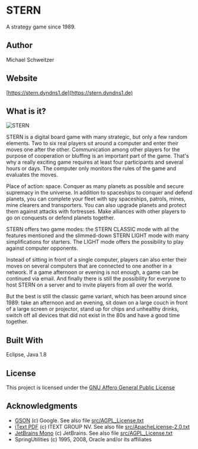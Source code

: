 # STERN

A strategy game since 1989.

## Author

Michael Schweitzer

## Website

[https://stern.dyndns1.de](https://stern.dyndns1.de)

## What is it?

![STERN](https://stern.dyndns1.de/img/stern.png)

STERN is a digital board game with many strategic, but only a few random elements. Two to six real players sit around a computer and enter their moves one after the other. Communication among other players for the purpose of cooperation or bluffing is an important part of the game. That's why a really exciting game requires at least four participants and several hours or days. The computer only monitors the rules of the game and evaluates the moves.

Place of action: space. Conquer as many planets as possible and secure supremacy in the universe. In addition to spaceships to conquer and defend planets, you can complete your fleet with spy spaceships, patrols, mines, mine clearers and transporters. You can also upgrade planets and protect them against attacks with fortresses. Make alliances with other players to go on conquests or defend planets together.

STERN offers two game modes: the STERN CLASSIC mode with all the features mentioned and the slimmed-down STERN LIGHT mode with many simplifications for starters. The LIGHT mode offers the possibility to play against computer opponents.

Instead of sitting in front of a single computer, players can also enter their moves on several computers that are connected to one another in a network. If a game afternoon or evening is not enough, a game can be continued via email. And finally there is still the possibility for everyone to host STERN on a server and to invite players from all over the world.

But the best is still the classic game variant, which has been around since 1989: take an afternoon and an evening, sit down on a large couch in front of a large screen or projector, stand up for chips and unhealthy drinks, switch off all devices that did not exist in the 80s and have a good time together.

## Built With

Eclipse, Java 1.8

## License

This project is licensed under the [GNU Affero General Public License](http://www.gnu.org/licenses/agpl-3.0.de.html)

## Acknowledgments

* [GSON](https://github.com/google/gson/blob/master/LICENSE) (c) Google. See also file [src/AGPL_License.txt](src/AGPL_License.txt)
* [iText PDF](http://www.gnu.org/licenses/agpl-3.0.de.html) (c) ITEXT GROUP NV. See also file [src/ApacheLicense-2.0.txt](src/ApacheLicense-2.0.txt)
* [JetBrains Mono](https://www.jetbrains.com) (c) JetBrains. See also file [src/AGPL_License.txt](src/AGPL_License.txt)
* SpringUtilities (c) 1995, 2008, Oracle and/or its affiliates
